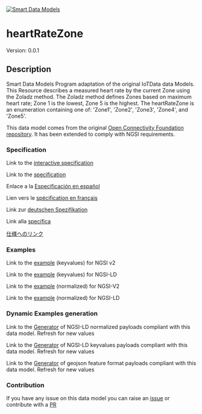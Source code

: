[![Smart Data Models](https://smartdatamodels.org/wp-content/uploads/2022/01/SmartDataModels_logo.png "Logo")](https://smartdatamodels.org)
# heartRateZone
Version: 0.0.1

## Description 

Smart Data Models Program adaptation of the original IoTData data Models. This Resource describes a measured heart rate by the current Zone using the Zoladz method. The Zoladz method defines Zones based on maximum heart rate; Zone 1 is the lowest, Zone 5 is the highest. The heartRateZone is an enumeration containing one of: 'Zone1', 'Zone2', 'Zone3', 'Zone4', and 'Zone5'. 

This data model comes from the original [Open Connectivity Foundation repository](https://github.com/openconnectivityfoundation/IoTDataModels). It has been extended to comply with NGSI requirements.
### Specification

Link to the [interactive specification](https://swagger.lab.fiware.org/?url=https://smart-data-models.github.io/dataModel.OCF/heartRateZone/swagger.yaml)

Link to the [specification](https://github.com/smart-data-models/dataModel.OCF/blob/master/heartRateZone/doc/spec.md)

Enlace a la [Especificación en español](https://github.com/smart-data-models/dataModel.OCF/blob/master/heartRateZone/doc/spec_ES.md)

Lien vers le [spécification en français](https://github.com/smart-data-models/dataModel.OCF/blob/master/heartRateZone/doc/spec_FR.md)

Link zur [deutschen Spezifikation](https://github.com/smart-data-models/dataModel.OCF/blob/master/heartRateZone/doc/spec_DE.md)

Link alla [specifica](https://github.com/smart-data-models/dataModel.OCF/blob/master/heartRateZone/doc/spec_IT.md)

[仕様へのリンク](https://github.com/smart-data-models/dataModel.OCF/blob/master/heartRateZone/doc/spec_JA.md)
### Examples

Link to the [example](https://smart-data-models.github.io/dataModel.OCF/heartRateZone/examples/example.json) (keyvalues) for NGSI v2

Link to the [example](https://smart-data-models.github.io/dataModel.OCF/heartRateZone/examples/example.jsonld) (keyvalues) for NGSI-LD

Link to the [example](https://smart-data-models.github.io/dataModel.OCF/heartRateZone/examples/example-normalized.json) (normalized) for NGSI-V2

Link to the [example](https://smart-data-models.github.io/dataModel.OCF/heartRateZone/examples/example-normalized.jsonld) (normalized) for NGSI-LD
### Dynamic Examples generation

Link to the [Generator](https://smartdatamodels.org/extra/ngsi-ld_generator.php?schemaUrl=https://raw.githubusercontent.com/smart-data-models/dataModel.OCF/master/heartRateZone/schema.json&email=info@smartdatamodels.org) of NGSI-LD normalized payloads compliant with this data model. Refresh for new values

Link to the [Generator](https://smartdatamodels.org/extra/ngsi-ld_generator_keyvalues.php?schemaUrl=https://raw.githubusercontent.com/smart-data-models/dataModel.OCF/master/heartRateZone/schema.json&email=info@smartdatamodels.org) of NGSI-LD keyvalues payloads compliant with this data model. Refresh for new values

Link to the [Generator](https://smartdatamodels.org/extra/geojson_features_generator.php?schemaUrl=https://raw.githubusercontent.com/smart-data-models/dataModel.OCF/master/heartRateZone/schema.json&email=info@smartdatamodels.org) of geojson feature format payloads compliant with this data model. Refresh for new values
### Contribution

 If you have any issue on this data model you can raise an [issue](https://github.com/smart-data-models/dataModel.OCF/issues)  or contribute with a [PR](https://github.com/smart-data-models/dataModel.OCF/pulls)